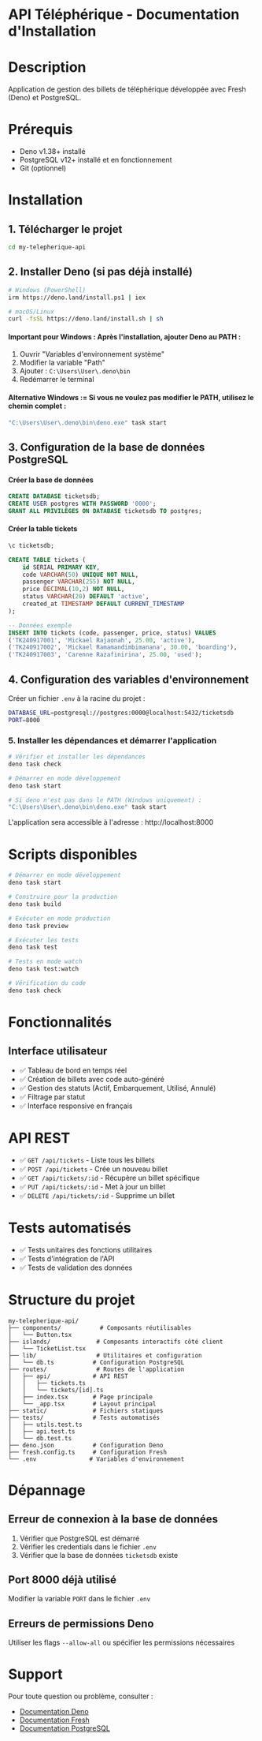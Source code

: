 # API Téléphérique - Documentation d'Installation

# Description
Application de gestion des billets de téléphérique développée avec Fresh (Deno) et PostgreSQL.

# Prérequis
- Deno v1.38+ installé
- PostgreSQL v12+ installé et en fonctionnement
- Git (optionnel)

# Installation

## 1. Télécharger le projet
```bash
cd my-telepherique-api
```

## 2. Installer Deno (si pas déjà installé)
```bash
# Windows (PowerShell)
irm https://deno.land/install.ps1 | iex

# macOS/Linux
curl -fsSL https://deno.land/install.sh | sh
```

#### Important pour Windows : Après l'installation, ajouter Deno au PATH :
1. Ouvrir "Variables d'environnement système"
2. Modifier la variable "Path"
3. Ajouter : `C:\Users\User\.deno\bin`
4. Redémarrer le terminal

#### Alternative Windows := Si vous ne voulez pas modifier le PATH, utilisez le chemin complet :
```cmd
"C:\Users\User\.deno\bin\deno.exe" task start
```

## 3. Configuration de la base de données PostgreSQL

#### Créer la base de données
```sql
CREATE DATABASE ticketsdb;
CREATE USER postgres WITH PASSWORD '0000';
GRANT ALL PRIVILEGES ON DATABASE ticketsdb TO postgres;
```

#### Créer la table tickets
```sql
\c ticketsdb;

CREATE TABLE tickets (
    id SERIAL PRIMARY KEY,
    code VARCHAR(50) UNIQUE NOT NULL,
    passenger VARCHAR(255) NOT NULL,
    price DECIMAL(10,2) NOT NULL,
    status VARCHAR(20) DEFAULT 'active',
    created_at TIMESTAMP DEFAULT CURRENT_TIMESTAMP
);

-- Données exemple
INSERT INTO tickets (code, passenger, price, status) VALUES
('TK240917001', 'Mickael Rajaonah', 25.00, 'active'),
('TK240917002', 'Mickael Ramamandimbimanana', 30.00, 'boarding'),
('TK240917003', 'Carenne Razafinirina', 25.00, 'used');
```

## 4. Configuration des variables d'environnement
Créer un fichier `.env` à la racine du projet :
```bash
DATABASE_URL=postgresql://postgres:0000@localhost:5432/ticketsdb
PORT=8000
```

### 5. Installer les dépendances et démarrer l'application
```bash
# Vérifier et installer les dépendances
deno task check

# Démarrer en mode développement
deno task start

# Si deno n'est pas dans le PATH (Windows uniquement) :
"C:\Users\User\.deno\bin\deno.exe" task start
```

L'application sera accessible à l'adresse : http://localhost:8000

# Scripts disponibles

```bash
# Démarrer en mode développement
deno task start

# Construire pour la production
deno task build

# Exécuter en mode production
deno task preview

# Exécuter les tests
deno task test

# Tests en mode watch
deno task test:watch

# Vérification du code
deno task check
```

# Fonctionnalités

## Interface utilisateur
- ✅ Tableau de bord en temps réel
- ✅ Création de billets avec code auto-généré
- ✅ Gestion des statuts (Actif, Embarquement, Utilisé, Annulé)
- ✅ Filtrage par statut
- ✅ Interface responsive en français

# API REST
- ✅ `GET /api/tickets` - Liste tous les billets
- ✅ `POST /api/tickets` - Crée un nouveau billet
- ✅ `GET /api/tickets/:id` - Récupère un billet spécifique
- ✅ `PUT /api/tickets/:id` - Met à jour un billet
- ✅ `DELETE /api/tickets/:id` - Supprime un billet

# Tests automatisés
- ✅ Tests unitaires des fonctions utilitaires
- ✅ Tests d'intégration de l'API
- ✅ Tests de validation des données

# Structure du projet

```
my-telepherique-api/
├── components/           # Composants réutilisables
│   └── Button.tsx
├── islands/             # Composants interactifs côté client
│   └── TicketList.tsx
├── lib/                 # Utilitaires et configuration
│   └── db.ts           # Configuration PostgreSQL
├── routes/              # Routes de l'application
│   ├── api/            # API REST
│   │   ├── tickets.ts
│   │   └── tickets/[id].ts
│   ├── index.tsx       # Page principale
│   └── _app.tsx        # Layout principal
├── static/             # Fichiers statiques
├── tests/              # Tests automatisés
│   ├── utils.test.ts
│   ├── api.test.ts
│   └── db.test.ts
├── deno.json           # Configuration Deno
├── fresh.config.ts     # Configuration Fresh
└── .env               # Variables d'environnement
```

# Dépannage

## Erreur de connexion à la base de données
1. Vérifier que PostgreSQL est démarré
2. Vérifier les credentials dans le fichier `.env`
3. Vérifier que la base de données `ticketsdb` existe

## Port 8000 déjà utilisé
Modifier la variable `PORT` dans le fichier `.env`

## Erreurs de permissions Deno
Utiliser les flags `--allow-all` ou spécifier les permissions nécessaires

# Support
Pour toute question ou problème, consulter :
- [Documentation Deno](https://deno.land/manual)
- [Documentation Fresh](https://fresh.deno.dev/docs)
- [Documentation PostgreSQL](https://www.postgresql.org/docs/)